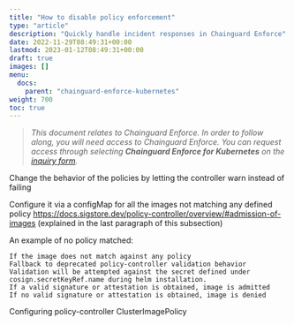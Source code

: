 ```yaml
---
title: "How to disable policy enforcement"
type: "article"
description: "Quickly handle incident responses in Chainguard Enforce"
date: 2022-11-29T08:49:31+00:00
lastmod: 2023-01-12T08:49:31+00:00
draft: true
images: []
menu:
  docs:
    parent: "chainguard-enforce-kubernetes"
weight: 700
toc: true
---
```


> _This document relates to Chainguard Enforce. In order to follow along, you will need access to Chainguard Enforce. You can request access through selecting **Chainguard Enforce for Kubernetes** on the [inquiry form](https://www.chainguard.dev/get-demo?utm_source=docs)._


Change the behavior of the policies by letting the controller warn instead of failing

Configure it via a configMap for all the images not matching any defined policy https://docs.sigstore.dev/policy-controller/overview/#admission-of-images (explained in the last paragraph of this subsection)

An example of no policy matched:

    If the image does not match against any policy
    Fallback to deprecated policy-controller validation behavior
    Validation will be attempted against the secret defined under cosign.secretKeyRef.name during helm installation.
    If a valid signature or attestation is obtained, image is admitted
    If no valid signature or attestation is obtained, image is denied

Configuring policy-controller ClusterImagePolicy